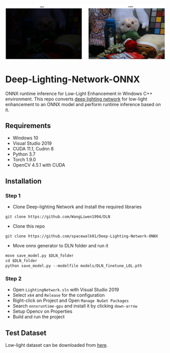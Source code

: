![demo](Example.JPG)

# Deep-Lighting-Network-ONNX

ONNX runtime inference for Low-Light Enhancement in Windows C++ environment. This repo converts [deep lighting network](https://github.com/WangLiwen1994/DLN) for low-light enhancement to an ONNX model and perform runtime inference based on it. 

## Requirements
- Windows 10
- Visual Studio 2019
- CUDA 11.1, Cudnn 8
- Python 3.7
- Torch 1.9.0
- OpenCV 4.5.1 with CUDA

## Installation

### Step 1
- Clone Deep-lighting Network and Install the required libraries
``` 
git clone https://github.com/WangLiwen1994/DLN 
```
- Clone this repo
```
git clone https://github.com/spacewalk01/Deep-Lighting-Network-ONNX
```
- Move onnx generator to DLN folder and run it
```
move save_model.py $DLN_folder 
cd $DLN_folder
python save_model.py --modelfile models/DLN_finetune_LOL.pth
```
### Step 2
- Open ```LightingNetwork.sln``` with Visual Studio 2019
- Select ```x64``` and ```Release``` for the configuration 
- Right-click on Project and Open ```Manage NuGet Packages```
- Search ```onnxruntime-gpu``` and install it by clicking ```down-arrow```
- Setup Opencv on Properties
- Build and run the project

## Test Dataset
Low-light dataset can be downloaded from [here](https://daooshee.github.io/BMVC2018website/).
